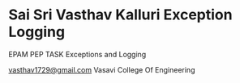 # Sai Sri Vasthav Kalluri Exception Logging

EPAM PEP TASK
Exceptions and Logging

vasthav1729@gmail.com
Vasavi College Of Engineering
